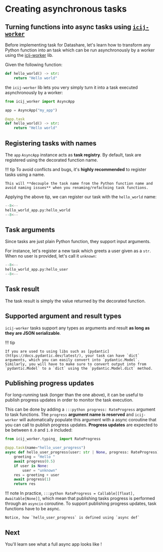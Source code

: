# Creating asynchronous tasks

## Turning functions into async tasks using [`icij-worker`](https://github.com/ICIJ/icij-python/tree/main/icij-worker)

Before implementing task for Datashare, let's learn how to transform any Python function into an task which can be run asynchronously by a worker using the [icij-worker](https://github.com/ICIJ/icij-python/tree/main/icij-worker) lib.

Given the following function:
```python
def hello_world() -> str:
    return "Hello world"
```

the `icij-worker` lib lets you very simply turn it into a task executed asynchronously by a worker: 

```python
from icij_worker import AsyncApp

app = AsyncApp("my_app")

@app.task
def hello_world() -> str:
    return "Hello world"
```
## Registering tasks with names

The `app` `AsyncApp` instance acts as **task registry**. By default, task are registered using the decorated function name.

!!! tip
    To avoid conflicts and bugs, it's **highly recommended** to register tasks using a name.

    This will **decouple the task name from the Python function name and avoid naming issues** when you renaming/refactoing task functions.

Applying the above tip, we can register our task with the `hello_world` name:
```python
--8<--
hello_world_app.py:hello_world
--8<--
```

## Task arguments

Since tasks are just plain Python function, they support input arguments.

For instance, let's register a new task which greets a user given as a `str`. When no user is provided, let's call it `unknown`:  
```python
--8<--
hello_world_app.py:hello_user
--8<--
```

## Task result

The task result is simply the value returned by the decorated function.

## Supported argument and result types
[//]: # (TODO: put ref to the async concept)
[//]: # (TODO: put ref to the task concept)

`icij-worker` tasks support any types as arguments and result **as long as they are JSON serializable**.

!!! tip
       
    If you are used to using libs such as [pydantic](https://docs.pydantic.dev/latest/), your task can have `dict` arguments, which you can easily convert into `pydantic.Model`.
    Similarly, you will have to make sure to convert output into from `pydantic.Model` to a `dict` using the `pydantic.Model.dict` method. 

## Publishing progress updates

For long-running task (longer than the one above), it can be useful to publish progress updates in order to monitor the task execution.

This can be done by adding a  `:::python progress: RateProgress` argument to task functions.
The `progress` **argument name is reserved** and `icij-worker` will automatically populate this argument with a async coroutine that you can call to publish progress updates.
**Progress updates** are expected to be between `0.0` and `1.0` included:

```python
from icij_worker.typing_ import RateProgress

@app.task(name="hello_user_progress")
async def hello_user_progress(user: str | None, progress: RateProgress) -> str:
    greeting = "Hello "
    await progress(0.5)
    if user is None:
        user = "unknown"
    res = greeting + user
    await progress(1)
    return res
```
!!! note
    In practice, `:::python RateProgress = Callable[[float], Awaitable[None]]`, which mean that publishing tasks progress is performed through an `asyncio` coroutine.
    To support publishing progress updates, task functions have to be async. 

    Notice, how `hello_user_progress` is defined using `async def`  
    
## Next

You'll learn see what a full async app looks like !